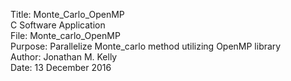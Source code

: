 Title: Monte_Carlo_OpenMP
<br />
C Software Application
<br />
File: Monte_carlo_OpenMP
<br />
Purpose: Parallelize Monte_carlo method utilizing OpenMP library
<br />
Author: Jonathan M. Kelly
<br />
Date: 13 December 2016
